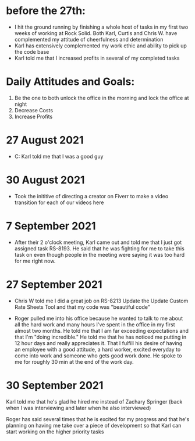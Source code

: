 # before the 27th:
* I hit the ground running by finishing a whole host of tasks in my first two weeks
of working at Rock Solid. Both Karl, Curtis and Chris W. have complemented my 
attitude of cheerfulness and determination
* Karl has extensively complemented my work ethic and ability to pick up the code
base
* Karl told me that I increased profits in several of my completed tasks

# Daily Attitudes and Goals:
1. Be the one to both unlock the office in the morning and lock the office at 
night
2. Decrease Costs
3. Increase Profits

# 27 August 2021
* C: Karl told me that I was a good guy

# 30 August 2021
* Took the inititive of directing a creator on Fiverr to make a video transition
for each of our videos here

# 7 September 2021
* After their 2 o'clock meeting, Karl came out and told me that I just got assigned
task RS-8193. He said that he was fighting for me to take this task on even though
people in the meeting were saying it was too hard for me right now.

# 27 September 2021
* Chris W told me I did a great job on RS-8213 Update the Update Custom Rate Sheets
Tool and that my code was "beautiful code"

* Roger pulled me into his office because he wanted to talk to me about all the
hard work and many hours I've spent in the office in my first almost two months.
He told me that I am far exceeding expectations and that I'm "doing incredible."
He told me that he has noticed me putting in 12 hour days and really appreciates
it. That I fulfill his desire of having an employee with a good attitude, a hard
worker, excited everyday to come into work and someone who gets good work done.
He spoke to me for roughly 30 min at the end of the work day.

# 30 September 2021
Karl told me that he's glad he hired me instead of Zachary Springer (back when
I was interviewing and later when he also interviewed)

Roger has said several times that he is excited for my progress and that he's
planning on having me take over a piece of development so that Karl can start
working on the higher priority tasks


